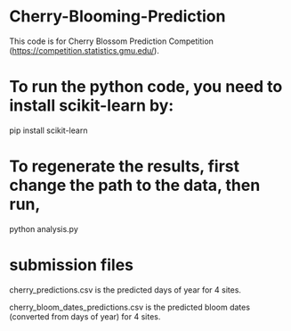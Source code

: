 # Cherry-Blooming-Prediction

This code is for Cherry Blossom Prediction Competition (https://competition.statistics.gmu.edu/).

# To run the python code, you need to install scikit-learn by:

pip install scikit-learn

# To regenerate the results, first change the path to the data, then run,

python analysis.py

# submission files
cherry_predictions.csv is the predicted days of year for 4 sites.

cherry_bloom_dates_predictions.csv is the predicted bloom dates (converted from days of year) for 4 sites.

